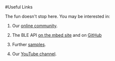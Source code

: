 #Useful Links

The fun doesn't stop here. You may be interested in:

1. Our [online community](https://developer.mbed.org/teams/Bluetooth-Low-Energy/community/).

2. The BLE API [on the mbed site](http://developer.mbed.org/teams/Bluetooth-Low-Energy/code/BLE_API/) and on [GitHub](http://developer.mbed.org/teams/Bluetooth-Low-Energy/code/BLE_API/file/tip/services)

3. Further [samples](http://developer.mbed.org/teams/Bluetooth-Low-Energy/).

4. Our [YouTube channel](https://www.youtube.com/channel/UCNcxd73dSceKtU77XWMOg8A).